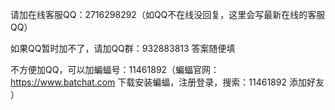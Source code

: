 请加在线客服QQ：2716298292（如QQ不在线没回复，这里会写最新在线的客服QQ）

如果QQ暂时加不了，请加QQ群：932883813 答案随便填

不方便加QQ，可以加蝙蝠号：11461892（蝙蝠官网： https://www.batchat.com 下载安装蝙蝠，注册登录，搜索：11461892 添加好友 ）

